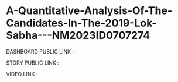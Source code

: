 # A-Quantitative-Analysis-Of-The-Candidates-In-The-2019-Lok-Sabha---NM2023ID0707274


DASHBOARD PUBLIC LINK : 

STORY PUBLIC LINK :

VIDEO LINK : 
